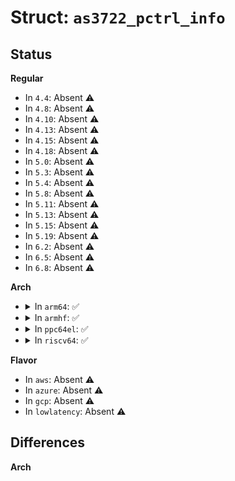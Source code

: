 # Struct: <code>as3722_pctrl_info</code>

## Status
<b>Regular</b>
<ul>
<li>
In <code>4.4</code>: Absent ⚠️
</li>
<li>
In <code>4.8</code>: Absent ⚠️
</li>
<li>
In <code>4.10</code>: Absent ⚠️
</li>
<li>
In <code>4.13</code>: Absent ⚠️
</li>
<li>
In <code>4.15</code>: Absent ⚠️
</li>
<li>
In <code>4.18</code>: Absent ⚠️
</li>
<li>
In <code>5.0</code>: Absent ⚠️
</li>
<li>
In <code>5.3</code>: Absent ⚠️
</li>
<li>
In <code>5.4</code>: Absent ⚠️
</li>
<li>
In <code>5.8</code>: Absent ⚠️
</li>
<li>
In <code>5.11</code>: Absent ⚠️
</li>
<li>
In <code>5.13</code>: Absent ⚠️
</li>
<li>
In <code>5.15</code>: Absent ⚠️
</li>
<li>
In <code>5.19</code>: Absent ⚠️
</li>
<li>
In <code>6.2</code>: Absent ⚠️
</li>
<li>
In <code>6.5</code>: Absent ⚠️
</li>
<li>
In <code>6.8</code>: Absent ⚠️
</li>
</ul>
<b>Arch</b>
<ul>
<li>
<details>
<summary>In <code>arm64</code>: ✅</summary>

```c
struct as3722_pctrl_info {
    struct device *dev;
    struct pinctrl_dev *pctl;
    struct as3722 *as3722;
    struct gpio_chip gpio_chip;
    int pins_current_opt[8];
    const struct as3722_pin_function *functions;
    unsigned int num_functions;
    const struct as3722_pingroup *pin_groups;
    int num_pin_groups;
    const struct pinctrl_pin_desc *pins;
    unsigned int num_pins;
    struct as3722_gpio_pin_control gpio_control[8];
};
```
</details>
</li>
<li>
<details>
<summary>In <code>armhf</code>: ✅</summary>

```c
struct as3722_pctrl_info {
    struct device *dev;
    struct pinctrl_dev *pctl;
    struct as3722 *as3722;
    struct gpio_chip gpio_chip;
    int pins_current_opt[8];
    const struct as3722_pin_function *functions;
    unsigned int num_functions;
    const struct as3722_pingroup *pin_groups;
    int num_pin_groups;
    const struct pinctrl_pin_desc *pins;
    unsigned int num_pins;
    struct as3722_gpio_pin_control gpio_control[8];
};
```
</details>
</li>
<li>
<details>
<summary>In <code>ppc64el</code>: ✅</summary>

```c
struct as3722_pctrl_info {
    struct device *dev;
    struct pinctrl_dev *pctl;
    struct as3722 *as3722;
    struct gpio_chip gpio_chip;
    int pins_current_opt[8];
    const struct as3722_pin_function *functions;
    unsigned int num_functions;
    const struct as3722_pingroup *pin_groups;
    int num_pin_groups;
    const struct pinctrl_pin_desc *pins;
    unsigned int num_pins;
    struct as3722_gpio_pin_control gpio_control[8];
};
```
</details>
</li>
<li>
<details>
<summary>In <code>riscv64</code>: ✅</summary>

```c
struct as3722_pctrl_info {
    struct device *dev;
    struct pinctrl_dev *pctl;
    struct as3722 *as3722;
    struct gpio_chip gpio_chip;
    int pins_current_opt[8];
    const struct as3722_pin_function *functions;
    unsigned int num_functions;
    const struct as3722_pingroup *pin_groups;
    int num_pin_groups;
    const struct pinctrl_pin_desc *pins;
    unsigned int num_pins;
    struct as3722_gpio_pin_control gpio_control[8];
};
```
</details>
</li>
</ul>
<b>Flavor</b>
<ul>
<li>
In <code>aws</code>: Absent ⚠️
</li>
<li>
In <code>azure</code>: Absent ⚠️
</li>
<li>
In <code>gcp</code>: Absent ⚠️
</li>
<li>
In <code>lowlatency</code>: Absent ⚠️
</li>
</ul>

## Differences
<b>Arch</b>
<ul>
</ul>

